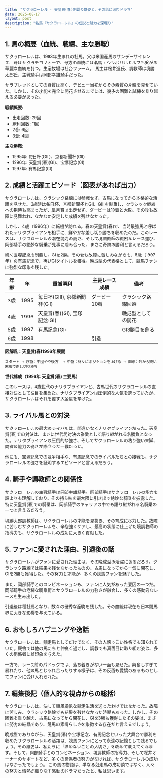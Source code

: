 ```yaml
---
title: "サクラローレル - 天皇賞(春)制覇の雄姿と、その影に潜むドラマ"
date: 2025-08-17
layout: post
description: "名馬『サクラローレル』の伝説と魅力を深堀り"
---
```


## 1. 馬の概要（血統、戦績、主な勝鞍）

サクラローレルは、1993年生まれの牡馬。父は米国産馬のサンデーサイレンス、母はサクラチヨノオーで、母方の血統には名馬・シンボリルドルフも繋がる華麗な血統を持つ。生産牧場は社台ファーム。  馬主は桜井進氏、調教師は境勝太郎氏、主戦騎手は岡部幸雄騎手だった。

サラブレッドとしての資質は高く、デビュー当初からその素質の片鱗を見せていた。しかし、その才能を完全に開花させるまでには、幾多の困難と試練を乗り越える必要があった。

**戦績概要:**

* 出走回数: 29回
* 勝利回数: 11回
* 2着: 6回
* 3着: 4回

**主な勝鞍:**

* 1995年:  毎日杯(GIII)、京都新聞杯(GII)
* 1996年: 天皇賞(春)(GI)、宝塚記念(GI)
* 1997年:  有馬記念(GI)


## 2. 成績と活躍エピソード（図表があれば出力）

サクラローレルは、クラシック路線には参戦せず、古馬になってから本格的な活躍を見せた。3歳時は毎日杯、京都新聞杯とGII、GIIIを制覇し、クラシック戦線への期待も高まったが、皐月賞は出走せず、ダービーは10着と大敗。その後も故障に見舞われ、なかなか安定した成績を残せなかった。

しかし、4歳（1996年）に転機が訪れる。春の天皇賞(春)で、当時最強馬と呼ばれたナリタブライアンを相手に、鮮やかな差し切り勝ちを収めたのだ。このレースは、サクラローレルの潜在能力の高さ、そして境調教師の緻密なレース運び、岡部騎手の絶妙な騎乗が見事に噛み合った、まさに奇跡の勝利と言えるだろう。

続く宝塚記念も制覇し、GIを2勝。その後も故障に苦しみながらも、5歳（1997年）の有馬記念で、再びGIタイトルを獲得。晩成型の代表格として、競馬ファンに強烈な印象を残した。


| 年齢 | 年 | 重賞勝利 | 主要レース成績 | 備考 |
|---|---|---|---|---|
| 3歳 | 1995 | 毎日杯(GIII), 京都新聞杯(GII) | ダービー 10着 | クラシック路線回避 |
| 4歳 | 1996 | 天皇賞(春)(GI), 宝塚記念(GI) |  | 晩成型としての開花 |
| 5歳 | 1997 | 有馬記念(GI) |  |  GI3勝目を飾る |
| 6歳 | 1998 |  |  引退 |  |


**図解風：天皇賞(春)1996年展開**

```
スタート → 序盤：中団やや後方  → 中盤：徐々にポジションを上げる → 直線：外から鋭い末脚で差し切り勝ち
```

**世代構成（1996年 天皇賞(春) 主要馬）**

このレースは、4歳世代のナリタブライアンと、古馬世代のサクラローレルの直接対決として注目を集めた。ナリタブライアンは圧倒的な人気を誇っていたが、サクラローレルはそれを覆す大金星を挙げた。


## 3. ライバル馬との対決

サクラローレルの最大のライバルは、間違いなくナリタブライアンだった。天皇賞(春)での対決は、まさに世代間対決の象徴として語り継がれる名勝負となった。ナリタブライアンの圧倒的な強さ、そしてサクラローレルの粘り強い末脚、両者の能力の高さが際立った一戦だった。

他にも、宝塚記念での競争相手や、有馬記念でのライバルたちとの接戦も、サクラローレルの強さを証明するエピソードと言えるだろう。


## 4. 騎手や調教師との関係性

サクラローレルの主戦騎手は岡部幸雄騎手。岡部騎手はサクラローレルの能力を誰よりも理解しており、その持ち味を最大限に引き出す絶妙な騎乗を披露した。特に天皇賞(春)での騎乗は、岡部騎手のキャリアの中でも語り継がれる名騎乗の一つと言えるだろう。

境勝太郎調教師は、サクラローレルの才能を見抜き、その育成に尽力した。故障に苦しむサクラローレルを、辛抱強くケアし、最高の状態に仕上げた境調教師の指導力も、サクラローレルの成功に大きく貢献した。


## 5. ファンに愛された理由、引退後の話

サクラローレルがファンに愛された理由は、その晩成型の活躍にあるだろう。クラシック路線では結果を残せなかったものの、古馬になってから一気に開花し、GIを3勝も獲得した。その努力と才能が、多くの競馬ファンを魅了した。

また、岡部騎手とのコンビネーションも、ファンに人気があった要因の一つだ。岡部騎手の老練な騎乗術とサクラローレルの力強さが融合し、多くの感動的なレースを生み出した。

引退後は種牡馬となり、数々の優秀な産駒を残した。その血統は現在も日本競馬界に大きな影響を与えている。


## 6. おもしろハプニングや逸話

サクラローレルは、競走馬としてだけでなく、その人懐っこい性格でも知られていた。厩舎では他の馬たちと仲良く過ごし、調教でも真面目に取り組む姿は、多くの関係者に好印象を与えた。

一方で、レース前のパドックでは、落ち着きがない一面も見せた。興奮しすぎて暴れたり、他の馬とじゃれ合ったりする様子は、その反面も愛嬌のあるものとしてファンに受け入れられた。


## 7. 編集後記（個人的な視点からの総括）

サクラローレルは、決して順風満帆な競走生活を送ったわけではなかった。故障に苦しみ、クラシック路線でも結果を残せなかった時期もあった。しかし、その困難を乗り越え、古馬になってから開花し、GIを3勝も獲得したその姿は、まさに努力の結晶であり、競馬の素晴らしさを象徴する存在だと言えるでしょう。

晩成型でありながら、天皇賞(春)や宝塚記念、有馬記念といった大舞台で勝利を収めたサクラローレルの活躍は、競馬ファンにとって永遠の記憶として残るでしょう。その雄姿は、私たちに「諦めないことの大切さ」を改めて教えてくれます。そして、岡部騎手とのコンビネーション、境調教師の指導力、そして桜井オーナーのサポートなど、多くの関係者の努力がなければ、サクラローレルの成功はなかったでしょう。  この馬の物語は、単なる競走馬の成功談ではなく、人々の努力と情熱が織りなす感動のドラマだったと、私は思います。
